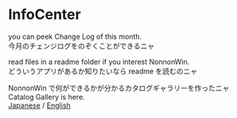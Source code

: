 # InfoCenter
you can peek Change Log of this month.<br>
今月のチェンジログをのぞくことができるニャ<br>

read files in a readme folder if you interest NonnonWin.<br>
どういうアプリがあるか知りたいなら readme を読むのニャ<br>

NonnonWin で何ができるかが分かるカタログギャラリーを作ったニャ<br>
Catalog Gallery is here.<br>
<a href="http://cheznonnon.web.fc2.com/nonnon_win/ui/ui_ja.html" class="nonnon">Japanese</a>
 / 
<a href="http://cheznonnon.web.fc2.com/nonnon_win/ui/ui_en.html" target="_blank" class="nonnon">English</a><br>
